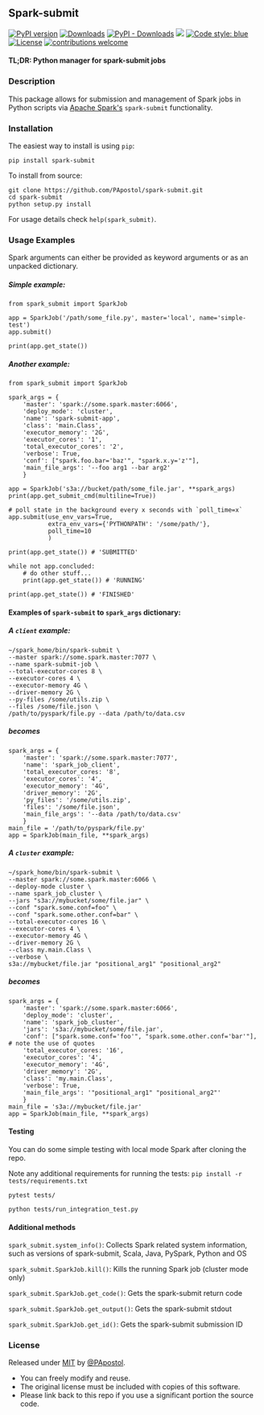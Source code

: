 ## Spark-submit

[![PyPI version](https://badge.fury.io/py/spark-submit.svg)](https://badge.fury.io/py/spark-submit)
[![Downloads](https://static.pepy.tech/personalized-badge/spark-submit?period=month&units=international_system&left_color=grey&right_color=green&left_text=total%20downloads)](https://pepy.tech/project/spark-submit)
[![PyPI - Downloads](https://img.shields.io/pypi/dm/spark-submit)](https://pypi.org/project/spark-submit/)
[![](https://img.shields.io/badge/python-3.8+-blue.svg)](https://www.python.org/downloads/)
[![Code style: blue](https://img.shields.io/badge/code%20style-blue-blue.svg)](https://blue.readthedocs.io/)
[![License](https://img.shields.io/badge/License-MIT-blue)](#license "Go to license section")
[![contributions welcome](https://img.shields.io/badge/contributions-welcome-brightgreen.svg?style=flat)](https://github.com/PApostol/spark-submit/issues)

#### TL;DR: Python manager for spark-submit jobs

### Description
This package allows for submission and management of Spark jobs in Python scripts via [Apache Spark's](https://spark.apache.org/) `spark-submit` functionality.

### Installation
The easiest way to install is using `pip`:

`pip install spark-submit`

To install from source:
```
git clone https://github.com/PApostol/spark-submit.git
cd spark-submit
python setup.py install
```

For usage details check `help(spark_submit)`.

### Usage Examples
Spark arguments can either be provided as keyword arguments or as an unpacked dictionary.

##### Simple example:
```
from spark_submit import SparkJob

app = SparkJob('/path/some_file.py', master='local', name='simple-test')
app.submit()

print(app.get_state())
```
##### Another example:
```
from spark_submit import SparkJob

spark_args = {
    'master': 'spark://some.spark.master:6066',
    'deploy_mode': 'cluster',
    'name': 'spark-submit-app',
    'class': 'main.Class',
    'executor_memory': '2G',
    'executor_cores': '1',
    'total_executor_cores': '2',
    'verbose': True,
    'conf': ["spark.foo.bar='baz'", "spark.x.y='z'"],
    'main_file_args': '--foo arg1 --bar arg2'
    }

app = SparkJob('s3a://bucket/path/some_file.jar', **spark_args)
print(app.get_submit_cmd(multiline=True))

# poll state in the background every x seconds with `poll_time=x`
app.submit(use_env_vars=True,
           extra_env_vars={'PYTHONPATH': '/some/path/'},
           poll_time=10
           )

print(app.get_state()) # 'SUBMITTED'

while not app.concluded:
    # do other stuff...
    print(app.get_state()) # 'RUNNING'

print(app.get_state()) # 'FINISHED'
```

#### Examples of `spark-submit` to `spark_args` dictionary:
##### A `client` example:
```
~/spark_home/bin/spark-submit \
--master spark://some.spark.master:7077 \
--name spark-submit-job \
--total-executor-cores 8 \
--executor-cores 4 \
--executor-memory 4G \
--driver-memory 2G \
--py-files /some/utils.zip \
--files /some/file.json \
/path/to/pyspark/file.py --data /path/to/data.csv
```
##### becomes
```
spark_args = {
    'master': 'spark://some.spark.master:7077',
    'name': 'spark_job_client',
    'total_executor_cores: '8',
    'executor_cores': '4',
    'executor_memory': '4G',
    'driver_memory': '2G',
    'py_files': '/some/utils.zip',
    'files': '/some/file.json',
    'main_file_args': '--data /path/to/data.csv'
    }
main_file = '/path/to/pyspark/file.py'
app = SparkJob(main_file, **spark_args)
```
##### A `cluster` example:
```
~/spark_home/bin/spark-submit \
--master spark://some.spark.master:6066 \
--deploy-mode cluster \
--name spark_job_cluster \
--jars "s3a://mybucket/some/file.jar" \
--conf "spark.some.conf=foo" \
--conf "spark.some.other.conf=bar" \
--total-executor-cores 16 \
--executor-cores 4 \
--executor-memory 4G \
--driver-memory 2G \
--class my.main.Class \
--verbose \
s3a://mybucket/file.jar "positional_arg1" "positional_arg2"
```
##### becomes
```
spark_args = {
    'master': 'spark://some.spark.master:6066',
    'deploy_mode': 'cluster',
    'name': 'spark_job_cluster',
    'jars': 's3a://mybucket/some/file.jar',
    'conf': ["spark.some.conf='foo'", "spark.some.other.conf='bar'"], # note the use of quotes
    'total_executor_cores: '16',
    'executor_cores': '4',
    'executor_memory': '4G',
    'driver_memory': '2G',
    'class': 'my.main.Class',
    'verbose': True,
    'main_file_args': '"positional_arg1" "positional_arg2"'
    }
main_file = 's3a://mybucket/file.jar'
app = SparkJob(main_file, **spark_args)
```

#### Testing

You can do some simple testing with local mode Spark after cloning the repo.

Note any additional requirements for running the tests: `pip install -r tests/requirements.txt`

`pytest tests/`

`python tests/run_integration_test.py`


#### Additional methods

`spark_submit.system_info()`: Collects Spark related system information, such as versions of spark-submit, Scala, Java, PySpark, Python and OS

`spark_submit.SparkJob.kill()`: Kills the running Spark job (cluster mode only)

`spark_submit.SparkJob.get_code()`: Gets the spark-submit return code

`spark_submit.SparkJob.get_output()`: Gets the spark-submit stdout

`spark_submit.SparkJob.get_id()`: Gets the spark-submit submission ID


### License

Released under [MIT](/LICENSE) by [@PApostol](https://github.com/PApostol).

- You can freely modify and reuse.
- The original license must be included with copies of this software.
- Please link back to this repo if you use a significant portion the source code.
